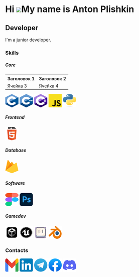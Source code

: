 Hi ![](https://user-images.githubusercontent.com/18350557/176309783-0785949b-9127-417c-8b55-ab5a4333674e.gif)My name is Anton Plishkin
======================================================================================================================================

Developer
---------

I'm a junior developer. 


### Skills

##### Core
<html>

 </head> 
 <body>
  <table>
   <tr><th>Заголовок 1</th><th>Заголовок 2</th></tr>
   <tr><td>Ячейка 3</td><td>Ячейка 4</td></tr>
  </table>
 </body>
</html>
<p align="left">
<a href="https://docs.microsoft.com/en-us/cpp/?view=msvc-170" target="_blank" rel="noreferrer"><img src="https://github.com/AntonPlishkin/AntonPlishkin/blob/main/Assets/1%20Core/C.svg" width="42" height="42" alt="C" /></a><a<pre>
<a href="https://docs.microsoft.com/en-us/cpp/?view=msvc-170" target="_blank" rel="noreferrer"><img src="https://github.com/AntonPlishkin/AntonPlishkin/blob/main/Assets/1%20Core/C%2B%2B.svg" width="42" height="42" alt="C++"/></a><a<pre>
<a href="https://learn.microsoft.com/en-us/dotnet/csharp/" target="_blank" rel="noreferrer"><img src="https://github.com/AntonPlishkin/AntonPlishkin/blob/main/Assets/1%20Core/C_sharp.svg" width="42" height="42" alt="C#"/></a><a<pre>
<a href="https://www.javascript.com/" target="_blank" rel="noreferrer"><img src="https://github.com/AntonPlishkin/AntonPlishkin/blob/main/Assets/1%20Core/JavaScript.svg" width="42" height="42" alt="JavaScript"/></a><a<pre>
<a href="https://www.python.org/" target="_blank" rel="noreferrer"><img src="https://github.com/AntonPlishkin/AntonPlishkin/blob/main/Assets/1%20Core/python.svg" width="42" height="42" alt="Python"/></a><a
</p>

##### Frontend
<p align="left">
<img src="https://github.com/AntonPlishkin/AntonPlishkin/blob/main/Assets/2%20Frontend/HTML5.svg" width="42" height="42" alt="HTML5" /></a><a
</p>

##### Database
<p align="left">
<a href="https://firebase.google.com/" target="_blank" rel="noreferrer"><img src="https://github.com/AntonPlishkin/AntonPlishkin/blob/main/Assets/3%20Database/Firebase.svg" width="42" height="42" alt="Firebase" /></a><a
</p>

##### Software
<p align="left">
<a href="https://www.figma.com/" target="_blank" rel="noreferrer"><img src="https://github.com/AntonPlishkin/AntonPlishkin/blob/main/Assets/4%20Software/Figma.svg" width="42" height="42" alt="Figma" /></a><a<pre>
<a href="https://www.adobe.com/products/photoshop.html" target="_blank" rel="noreferrer"><img src="https://github.com/AntonPlishkin/AntonPlishkin/blob/main/Assets/4%20Software/Adobe_Photoshop.svg" width="42" height="42" alt="Photoshop" /></a><a
</p>
  
##### Gamedev
<p align="left">
<a href="https://unity.com/" target="_blank" rel="noreferrer"><img src="https://github.com/AntonPlishkin/AntonPlishkin/blob/main/Assets/5%20Gamedev/Unity.png" width="42" height="42" alt="Unity" /></a><a<pre>
<a href="https://www.unrealengine.com/en-US" target="_blank" rel="noreferrer"><img src="https://github.com/AntonPlishkin/AntonPlishkin/blob/main/Assets/5%20Gamedev/Unreal_Engine.svg" width="42" height="42" alt="Unreal Engine" /></a><a<pre>
<a href="https://www.aseprite.org/" target="_blank" rel="noreferrer"><img src="https://github.com/AntonPlishkin/AntonPlishkin/blob/main/Assets/5%20Gamedev/aseprite.svg" width="42" height="42" alt="Asperite" /></a><a<pre>
<a href="https://www.blender.org/" target="_blank" rel="noreferrer"><img src="https://github.com/AntonPlishkin/AntonPlishkin/blob/main/Assets/5%20Gamedev/blender.svg" width="42" height="42" alt="Blender" /></a><a
</p>
  
### Contacts
<p align="left">
<a href="mailto:ianton2525@gmail.com" target="_blank" rel="noreferrer"><img src="https://github.com/AntonPlishkin/AntonPlishkin/blob/main/Assets/6%20Contacts/Gmail.svg" width="42" height="42" alt="Gmail" /></a><a<pre>
<a href="https://www.linkedin.com/in/anton-plishkin/" target="_blank" rel="noreferrer"><img src="https://github.com/AntonPlishkin/AntonPlishkin/blob/main/Assets/6%20Contacts/LinkedIn.svg" width="42" height="42" alt="LinkedIn" /></a><a<pre>
<a href="https://t.me/Anculo" target="_blank" rel="noreferrer"><img src="https://github.com/AntonPlishkin/AntonPlishkin/blob/main/Assets/6%20Contacts/Telegram.svg" width="42" height="42" alt="Telegram" /></a><a<pre>
<a href="https://www.facebook.com/anton.plishkin.sherman" target="_blank" rel="noreferrer"><img src="https://github.com/AntonPlishkin/AntonPlishkin/blob/main/Assets/6%20Contacts/Facebook.svg" width="42" height="42" alt="Facebook" /></a><a<pre>
<a href="https://discord.com/users/yenott" target="_blank" rel="noreferrer"><img src="https://github.com/AntonPlishkin/AntonPlishkin/blob/main/Assets/6%20Contacts/discord.svg" width="42" height="42" alt="Discord" /></a><a
</p>

